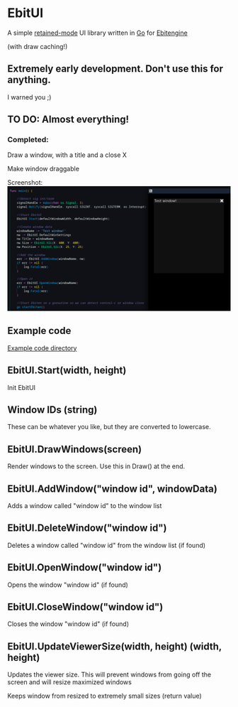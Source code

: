 # EbitUI
A simple [retained-mode](https://en.wikipedia.org/wiki/Retained_mode) UI library written in [Go](https://go.dev/) for [Ebitengine](https://ebitengine.org/)

(with draw caching!)

## Extremely early development. Don't use this for anything.
I warned you ;)

## TO DO: Almost everything!
### Completed:
Draw a window, with a title and a close X

Make window draggable

Screenshot:
![Screenshot of some basic code and a basic window](Example/example.png)

## Example code
[Example code directory](https://github.com/Distortions81/EbitUI/tree/main/Example)

## EbitUI.Start(width, height)
Init EbitUI

## Window IDs (string)
These can be whatever you like, but they are converted to lowercase.

## EbitUI.DrawWindows(screen)
Render windows to the screen. Use this in Draw() at the end.

## EbitUI.AddWindow("window id", windowData)
Adds a window called "window id" to the window list

## EbitUI.DeleteWindow("window id")
Deletes a window called "window id" from the window list (if found)

## EbitUI.OpenWindow("window id")
Opens the window "window id" (if found)

## EbitUI.CloseWindow("window id")
Closes the window "window id" (if found)

## EbitUI.UpdateViewerSize(width, height) (width, height)
Updates the viewer size. This will prevent windows from going off the screen and will resize maximized windows

Keeps window from resized to extremely small sizes (return value)
